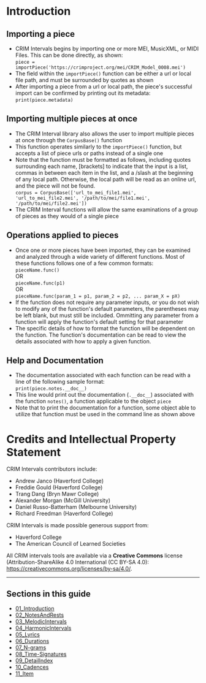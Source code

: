 # Introduction

## Importing a piece

  * CRIM Intervals begins by importing one or more MEI, MusicXML, or MIDI Files. This can be done directly, as shown:  
`piece = importPiece('https://crimproject.org/mei/CRIM_Model_0008.mei')`
  * The field within the `importPiece()` function can be either a url or local file path, and must be surrounded by quotes as shown  
  * After importing a piece from a url or local path, the piece's successful import can be confirmed by printing out its metadata:   
`print(piece.metadata)`  

## Importing multiple pieces at once

  * The CRIM Interval library also allows the user to import multiple pieces at once through the `CorpusBase()` function  
  * This function operates similarly to the `importPiece()` function, but accepts a list of piece urls or paths instead of a single one  
  * Note that the function must be formatted as follows, including quotes surrounding each name, [brackets] to indicate that the input is a list, commas in between each item in the list, and a /slash at the beginning of any local path. Otherwise, the local path will be read as an online url, and the piece will not be found.  
`corpus = CorpusBase(['url_to_mei_file1.mei', 'url_to_mei_file2.mei', '/path/to/mei/file1.mei', '/path/to/mei/file2.mei'])`  
  * The CRIM Interval functions will allow the same examinations of a group of pieces as they would of a single piece  

## Operations applied to pieces
  * Once one or more pieces have been imported, they can be examined and analyzed through a wide variety of different functions. Most of these functions follows one of a few common formats:  
`pieceName.func()`  
OR  
`pieceName.func(p1)`  
OR  
`pieceName.func(param_1 = p1, param_2 = p2, ... param_X = pX)`  
  * If the function does not require any parameter inputs, or you do not wish to modify any of the function's default parameters, the parentheses may be left blank, but must still be included. Ommitting any parameter from a function will apply the function's default setting for that parameter  
  * The specific details of how to format the function will be dependent on the function. The function's documentation can be read to view the details associated with how to apply a given function.  
 
## Help and Documentation

  * The documentation associated with each function can be read with a line of the following sample format:  
`print(piece.notes.__doc__)`
  * This line would print out the documentation (`.__doc__`) associated with the function `notes()`, a function applicable to the object `piece`
  * Note that to print the documentation for a function, some object able to utilize that function must be used in the command line as shown above

# Credits and Intellectual Property Statement

CRIM Intervals contributors include:

- Andrew Janco (Haverford College)
- Freddie Gould (Haverford College)
- Trang Dang (Bryn Mawr College)
- Alexander Morgan (McGill University)
- Daniel Russo-Batterham (Melbourne University)
- Richard Freedman (Haverford College)

CRIM Intervals is made possible generous support from:

- Haverford College
- The American Council of Learned Societies

All CRIM intervals tools are available via a **Creative Commons** license (Attribution-ShareAlike 4.0 International (CC BY-SA 4.0):  https://creativecommons.org/licenses/by-sa/4.0/.

-----

## Sections in this guide

  * [01_Introduction](01_Introduction.md)
  * [02_NotesAndRests](02_NotesAndRests.md)
  * [03_MelodicIntervals](03_MelodicIntervals.md)
  * [04_HarmonicIntervals](04_HarmonicIntervals.md)
  * [05_Lyrics](05_Lyrics.md)
  * [06_Durations](06_Durations.md)
  * [07_N-grams](07_Ngrams.md)
  * [08_Time-Signatures](08_TimeSignatures.md)
  * [09_DetailIndex](09_DetailIndex.md)
  * [10_Cadences](10_Cadences.md)
  * [11_Item](link.to.item)